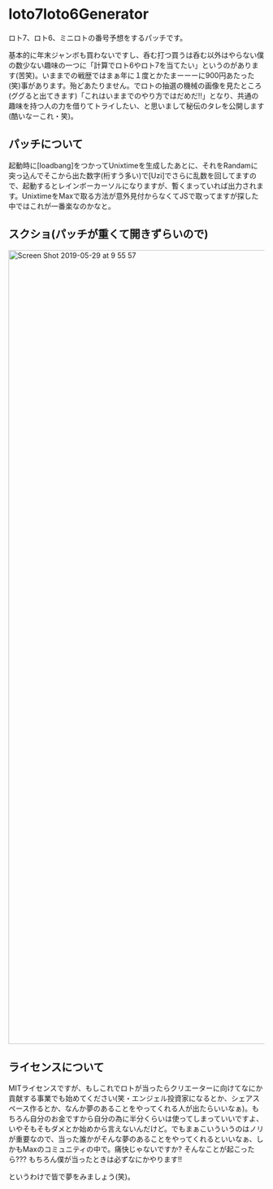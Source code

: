 # loto7loto6Generator
ロト7、ロト6、ミニロトの番号予想をするパッチです。

基本的に年末ジャンボも買わないですし、呑む打つ買うは呑む以外はやらない僕の数少ない趣味の一つに「計算でロト6やロト7を当てたい」というのがあります(苦笑)。いままでの戦歴ではまぁ年に１度とかたまーーーに900円あたった(笑)事があります。殆どあたりません。でロトの抽選の機械の画像を見たところ(ググると出てきます)「これはいままでのやり方ではだめだ!!」となり、共通の趣味を持つ人の力を借りてトライしたい、と思いまして秘伝のタレを公開します(酷いなーこれ・笑)。

## パッチについて
起動時に[loadbang]をつかってUnixtimeを生成したあとに、それをRandamに突っ込んでそこから出た数字(桁すう多い)で[Uzi]でさらに乱数を回してますので、起動するとレインボーカーソルになりますが、暫くまっていれば出力されます。UnixtimeをMaxで取る方法が意外見付からなくてJSで取ってますが探した中ではこれが一番楽なのかなと。

## スクショ(パッチが重くて開きずらいので)

<img width="1561" alt="Screen Shot 2019-05-29 at 9 55 57" src="https://user-images.githubusercontent.com/265457/58521720-605b9d00-81f8-11e9-8235-94ff764f23f4.png">

## ライセンスについて
MITライセンスですが、もしこれでロトが当ったらクリエーターに向けてなにか貢献する事業でも始めてください(笑・エンジェル投資家になるとか、シェアスペース作るとか、なんか夢のあることをやってくれる人が出たらいいなぁ)。もちろん自分のお金ですから自分の為に半分くらいは使ってしまっていいですよ、いやそもそもダメとか始めから言えないんだけど。でもまぁこいういうのはノリが重要なので、当った誰かがそんな夢のあることをやってくれるといいなぁ、しかもMaxのコミュニティの中で。痛快じゃないですか? そんなことが起こったら??? もちろん僕が当ったときは必ずなにかやります!!

というわけで皆で夢をみましょう(笑)。
